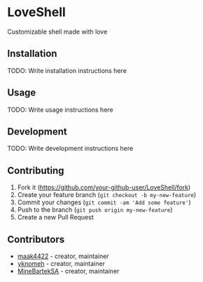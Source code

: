 # LoveShell

Customizable shell made with love

## Installation

TODO: Write installation instructions here

## Usage

TODO: Write usage instructions here

## Development

TODO: Write development instructions here

## Contributing

1. Fork it (<https://github.com/your-github-user/LoveShell/fork>)
2. Create your feature branch (`git checkout -b my-new-feature`)
3. Commit your changes (`git commit -am 'Add some feature'`)
4. Push to the branch (`git push origin my-new-feature`)
5. Create a new Pull Request

## Contributors

- [maak4422](https://github.com/maak4422) - creator, maintainer
- [yknomeh](https://github.com/yknomeh) - creator, maintainer
- [MineBartekSA](https://github.com/MineBartekSA) - creator, maintainer
